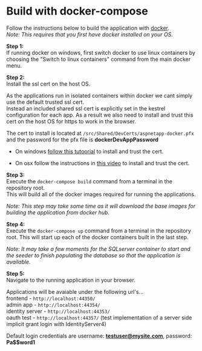 # Build with docker-compose
Follow the instructions below to build the application with [docker](https://www.docker.com).  
*Note: This requires that you first have docker installed on your OS.*

**Step 1:**  
If running docker on windows, first switch docker to use linux containers by choosing the "Switch to linux containers" command from the main docker menu.  

**Step 2:**  
Install the ssl cert on the host OS.

As the applications run in isolated containers within docker we cant simply use the default trusted ssl cert.  
Instead an included shared ssl cert is explicitly set in the kestrel configuration for each app. As a result we also need to install and trust this cert on the host OS for https to work in the browser.

The cert to install is located at `/src/Shared/DevCerts/aspnetapp-docker.pfx` and the password for the pfx file is **dockerDevAppPassword**  
  
- On windows [follow this tutoorial](https://blogs.technet.microsoft.com/sbs/2008/05/08/installing-a-self-signed-certificate-as-a-trusted-root-ca-in-windows-vista/) to install and trust the cert.
  
- On osx follow the instructions in [this video](https://tosbourn.com/getting-os-x-to-trust-self-signed-ssl-certificates/) to install and trust the cert.  
  

**Step 3:**  
Execute the `docker-compose build` command from a terminal in the repository root.   
This will build all of the docker images required for running the applications.  
  
*Note: This step may take some time as it will download the base images for building the application from docker hub.*
  
**Step 4:**  
Execute the `docker-compose up` command from a terminal in the repository root. 
This will start up each of the docker containers built in the last step.  
  
*Note: It may take a few moments for the SQLserver container to start and the seeder to finish populating the database so that the application is available.*
  
**Step 5:**  
Navigate to the running application in your browser.  
  
Applications will be avaiable under the following url's...  
frontend - `http://localhost:44350/`  
admin app - `http://localhost:44354/`  
identity server - `http://localhost:44353/`  
oauth test - `http://localhost:44357/` (test implementation of a server side implicit grant login with IdentityServer4)  
  
Default login credentials are username: **testuser@mysite.com**, password: **Pa$$word1**  
